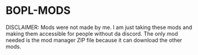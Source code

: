 # BOPL-MODS
DISCLAIMER: Mods were not made by me. I am just taking these mods and making them accessible for people without da discord. 
The only mod needed is the mod manager ZIP file because it can download the other mods.
